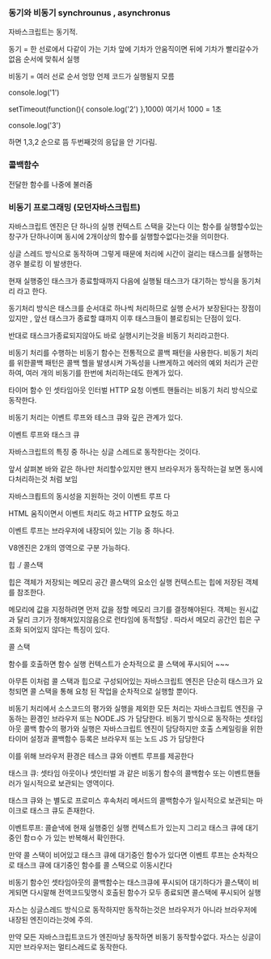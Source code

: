 ### 동기와 비동기 synchrounus , asynchronus

자바스크립트는 동기적.

동기 = 한 선로에서 다같이 가는 기차 앞에 기차가 안움직이면 뒤에 기차가 빨리갈수가없음
순서에 맞춰서 실행

비동기 = 여러 선로 순서 엉망 언제 코드가 실행될지 모름

console.log('1')

setTimeout(function(){
console.log('2')
},1000) 여기서 1000 = 1초

console.log('3')

하면 1,3,2 순으로 뜸 두번째것의 응답을 안 기다림.

### 콜백함수

전달한 함수를 나중에 불러줌

### 비동기 프로그래밍 (모던자바스크립트)

자바스크립트 엔진은 단 하나의 실행 컨텍스트 스택을 갖는다 이는 함수를 실행할수있는 창구가 단하나이며 동시에 2개이상의 함수를 실행할수없다는것을 의미한다.

싱글 스레드 방식으로 동작하며 그렇게 때문에 처리에 시간이 걸리는 태스크를 실행하는 경우 블로킹 이 발생한다.

현재 실행중인 태스크가 종료할때까지 다음에 실행될 태스크가 대기하는 방식을 동기처리 라고 한다.

동기처리 방식은 태스크를 순서대로 하나씩 처리하므로 실행 순서가 보장된다는 장점이 있지만 , 앞선 태스크가 종료할 떄까지 이후 태스크들이 블로킹되는 단점이 있다.

반대로 태스크가종료되지않아도 바로 실행시키는것을 비동기 처리라고한다.

비동기 처리를 수행하는 비동기 함수는 전통적으로 콜백 패턴을 사용한다. 비동기 처리를 위한콜백 패턴은 콜백 헬을 발생시켜 가독성을 나쁘게하고 에러의 예외 처리가 곤란하여, 여러 개의 비동기를 한번에 처리하는데도 한계가 있다.

타이머 함수 인 셋타임아웃 인터벌 HTTP 요청 이벤트 핸들러는 비동기 처리 방식으로 동작한다.

비동기 처리는 이벤트 루프와 테스크 큐와 깊은 관계가 있다.

이벤트 루프와 태스크 큐

자바스크립트의 특징 중 하나는 싱글 스레드로 동작한다는 것이다.

앞서 살펴본 바와 같은 하나만 처리할수있지만 왠지 브라우저가 동작하는걸 보면 동시에 다처리하는것 처럼 보임

자바스크릡트의 동시성을 지원하는 것이 이벤트 루프 다

HTML 움직이면서 이벤트 처리도 하고 HTTP 요청도 하고

이벤트 루프는 브라우저에 내장되어 있는 기능 중 하나다.

V8엔진은 2개의 영역으로 구분 가능하다.

힙 ./ 콜스택

힙은 객체가 저장되는 메모리 공간 콜스택의 요소인 실행 컨텍스트는 힙에 저장된 객체를 참조한다.

메모리에 값을 지정하려면 먼저 값을 정할 메모리 크기를 결정해야된다. 객체는 원시값과 달리 크기가 정해져있지않음으로 런타임에 동적할당 . 따라서 메모리 공간인 힙은 구조화 되어있지 않다는 특징이 있다.

콜 스택

함수를 호출하면 함수 실행 컨텍스트가 순차적으로 콜 스택에 푸시되어 ~~~

아무튼 이처럼 콜 스택과 힙으로 구성되어있는 자바스크립트 엔진은 단순히 태스크가 요청되면 콜 스택을 통해 요청 된 작업을 순차적으로 실행할 뿐이다.

비동기 처리에서 소스코드의 평가와 실행을 제외한 모든 처리는 자바스크립트 엔진을 구동하는 환경인 브라우저 또는 NODE.JS 가 담당한다. 비동기 방식으로 동작하는 셋타임아웃 콜백 함수의 평가와 실행은 자바스크립트 엔진이 담당하지만 호출 스케일링을 위한 타이머 설정과 콜백함수 등록은 브라우저 또는 노드 JS 가 담당한다

이를 위해 브라우저 환경은 테스크 큐와 이벤트 루프를 제공한다

태스크 큐:
셋타임 아웃이나 셋인터벌 과 같은 비동기 함수의 콜백함수 또는 이벤트핸들러가 일시적으로 보관되는 영역이다.

태스크 큐와 는 별도로 프로미스 후속처리 메서드의 콜백함수가 일시적으로 보관되는 마이크로 태스크 큐도 존재한다.

이벤트루프:
콜슽낵에 현재 실행중인 실행 컨텍스트가 있는지 그리고 태스크 큐에 대기중인 함ㅁ수 가 있는 반복해서 확인한다.

만약 콜 스택이 비어있고 태스크 큐에 대기중인 함수가 있다면 이벤트 루프는 순차적으로 태스크 큐에 대기중인 함수를 콜 스택으로 이동시킨다

비동기 함수인 셋타임아웃의 콜백함수는 태스크큐에 푸시되어 대기하다가 콜스택이 비게되면 다시말해 전역코드및명식 호출된 함수가 모두 종료되면 콜스택에 푸시되어 실행

자스는 싱글스레드 방식으로 동작하지만 동작하는것은 브라우저가 아니라 브라우저에 내장된 엔진이라는것에 주의.

만약 모든 자바스크립트코드가 엔진마냥 동작하면 비동기 동작할수없다. 자스는 싱글이지만 브라우저는 멀티스레드로 동작한다.
